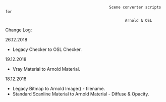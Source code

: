                           
                          
                                                  Scene converter scripts for
                                                           
                                                         Arnold & OSL
                                                          

Change Log:

26.12.2018

- Legacy Checker to OSL Checker.

19.12.2018

- Vray Material to Arnold Material.

18.12.2018

- Legacy Bitmap to Arnold Image() - filename.
- Standard Scanline Material to Arnold Material - Diffuse & Opacity.

